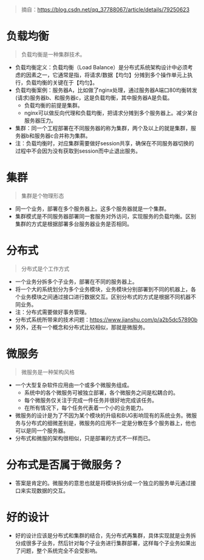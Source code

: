 > 摘自：https://blog.csdn.net/qq_37788067/article/details/79250623

# 负载均衡
> 负载均衡是一种集群技术。
* 负载均衡定义：负载均衡（Load Balance）是分布式系统架构设计中必须考虑的因素之一，它通常是指，将请求/数据【均匀】分摊到多个操作单元上执行，负载均衡的关键在于【均匀】。
* 负载均衡案例：服务器A，比如做了nginx处理，通过服务器A端口80均衡转发(请求)服务器b、和服务器c，这是负载均衡，其中服务器A是负载。
    - 负载均衡的前提是集群。
    - nginx可以做反向代理和负载均衡，把请求分摊到多个服务器上。减少某台服务器压力。
* 集群：同一个工程部署在不同服务器的称为集群，两个及以上的就是集群，服务器b和服务器c合并称为集群。
* 注：负载均衡时，对应集群需要做好session共享，确保在不同服务器切换的过程中不会因为没有获取到session而中止退出服务。

# 集群
> 集群是个物理形态
* 同一个业务，部署在多个服务器上。这多个服务器就是一个集群。
* 集群模式是不同服务器部署同一套服务对外访问，实现服务的负载均衡。区别集群的方式是根据部署多台服务器业务是否相同。

# 分布式
> 分布式是个工作方式
* 一个业务分拆多个子业务，部署在不同的服务器上。
* 将一个大的系统划分为多个业务模块，业务模块分别部署到不同的机器上，各个业务模块之间通过接口进行数据交互。区别分布式的方式是根据不同机器不同业务。
* 注：分布式需要做好事务管理。
* 分布式系统所带来的技术问题：https://www.jianshu.com/p/a2b5dc57890b
* 另外，还有一个概念和分布式比较相似，那就是微服务。

# 微服务
> 微服务是一种架构风格
* 一个大型复杂软件应用由一个或多个微服务组成。
    - 系统中的各个微服务可被独立部署，各个微服务之间是松耦合的。
    - 每个微服务仅关注于完成一件任务并很好地完成该任务。
    - 在所有情况下，每个任务代表着一个小的业务能力。
* 微服务的设计是为了不因为某个模块的升级和BUG影响现有的系统业务。微服务与分布式的细微差别是，微服务的应用不一定是分散在多个服务器上，他也可以是同一个服务器。
* 分布式和微服的架构很相似，只是部署的方式不一样而已。

# 分布式是否属于微服务？
* 答案是肯定的。微服务的意思也就是将模块拆分成一个独立的服务单元通过接口来实现数据的交互。

# 好的设计
* 好的设计应该是分布式和集群的结合，先分布式再集群，具体实现就是业务拆分成很多子业务，然后针对每个子业务进行集群部署，这样每个子业务如果出了问题，整个系统完全不会受影响。
